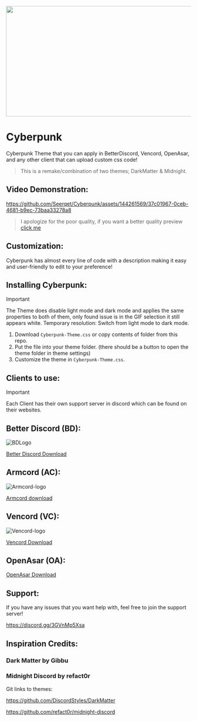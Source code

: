 <div align="center">
<img src="https://github.com/Seerqet/Cyberpunk/assets/144261569/374b3452-3727-4ff7-9e51-ef8c7c2e1502" height="300" width="520">
  <br Cyberpunk is a css theme to personalize your discord.>
</div>


# Cyberpunk
Cyberpunk Theme that you can apply in BetterDiscord, Vencord, OpenAsar, and any other client that can upload custom css code!
> This is a remake/combination of two themes; DarkMatter & Midnight.


## Video Demonstration: 

https://github.com/Seerqet/Cyberpunk/assets/144261569/37c01967-0ceb-4681-b9ec-73baa33278a8
> I apologize for the poor quality, if you want a better quality preview [click me](https://youtu.be/U48pfIR3GSQ)


## Customization:
Cyberpunk has almost every line of code with a description making it easy and user-friendly to edit to your preference! 

## Installing Cyberpunk: 
> [!IMPORTANT]
> The Theme does disable light mode and dark mode and applies the same properties to both of them, only found issue is in the GIF selection it still appears white.
> Temporary resolution: Switch from light mode to dark mode.

1. Download `Cyberpunk-Theme.css` or copy contents of folder from this repo.
2. Put the file into your theme folder. (there should be a button to open the theme folder in theme settings)
3. Customize the theme in `Cyberpunk-Theme.css`.

## Clients to use:
> [!IMPORTANT]
> Each Client has their own support server in discord which can be found on their websites.

## Better Discord (BD):
![BDLogo](https://github.com/Seerqet/Cyberpunk/assets/144261569/c3096d02-0ea5-4601-981a-07847c1de66a)

[Better Discord Download](https://docs.betterdiscord.app/users/getting-started/installation/)

## Armcord (AC):
![Armcord-logo](https://armcord.app/logo.png)

[Armcord download](https://armcord.app/download)

## Vencord (VC):
![Vencord-logo](https://github.com/Seerqet/Cyberpunk/assets/144261569/cc5a23a8-d4be-478d-bf22-2c4ddeca5114)

[Vencord Download](https://vencord.dev/download/)

## OpenAsar (OA):
[OpenAsar Download](https://openasar.dev/#)

## Support:
If you have any issues that you want help with, feel free to join the support server!

<https://discord.gg/3GVnMp5Xsa>

## Inspiration Credits: 
### Dark Matter by Gibbu
### Midnight Discord by refact0r
Git links to themes:

https://github.com/DiscordStyles/DarkMatter

https://github.com/refact0r/midnight-discord
